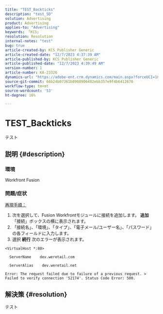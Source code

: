 ```yaml
---
title: "TEST_Backticks"
description: "test_SD"
solution: Advertising
product: Advertising
applies-to: "Advertising"
keywords: 「KCS」
resolution: Resolution
internal-notes: "test"
bug: true
article-created-by: KCS_Publisher Generic
article-created-date: "12/7/2023 4:37:39 AM"
article-published-by: KCS_Publisher Generic
article-published-date: "12/7/2023 4:39:49 AM"
version-number: 1
article-number: KA-23326
dynamics-url: "https://adobe-ent.crm.dynamics.com/main.aspx?forceUCI=1&pagetype=entityrecord&etn=knowledgearticle&id=2f2c7357-ba94-ee11-be37-6045bd006149"
source-git-commit: 66b24b07361b8908906482ebb357e9f4b6412670
workflow-type: tm+mt
source-wordcount: '53'
ht-degree: 16%

---
```


# TEST_Backticks


テスト

## 説明 {#description}


### 環境

Workfront Fusion

### 問題/症状

<u>再現手順：</u>

1. 次を選択して、Fusion Workfrontモジュールに接続を追加します。 <b>追加</b> 「接続」ボックスの横に表示されます。
2. 「接続名」、「環境」、「タイプ」、「電子メール/ユーザー名」、「パスワード」の各フィールドに入力します。
3. 選択 <b>続行</b> 次のエラーが表示されます。



```
<VirtualHost *:80>
 
  ServerName    dev.weretail.com
 
  ServerAlias    dev.weretail.net
```



```
Error: The request failed due to failure of a previous request. > Failed to verify connection '52174'. Status Code Error: 500.
```



## 解決策 {#resolution}


テスト

